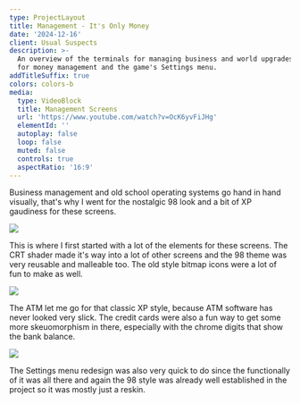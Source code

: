 ```yaml
---
type: ProjectLayout
title: Management - It's Only Money
date: '2024-12-16'
client: Usual Suspects
description: >-
  An overview of the terminals for managing business and world upgrades, an ATM
  for money management and the game's Settings menu.
addTitleSuffix: true
colors: colors-b
media:
  type: VideoBlock
  title: Management Screens
  url: 'https://www.youtube.com/watch?v=OcK6yvFiJHg'
  elementId: ''
  autoplay: false
  loop: false
  muted: false
  controls: true
  aspectRatio: '16:9'
---
```

Business management and old school operating systems go hand in hand visually, that's why I went for the nostalgic 98 look and a bit of XP gaudiness for these screens.

![](/images/slimeway.jpg)

This is where I first started with a lot of the elements for these screens. The CRT shader made it's way into a lot of other screens and the 98 theme was very reusable and malleable too. The old style bitmap icons were a lot of fun to make as well.

![](/images/atm.jpg)

The ATM let me go for that classic XP style, because ATM software has never looked very slick. The credit cards were also a fun way to get some more skeuomorphism in there, especially with the chrome digits that show the bank balance.

![](/images/settings.jpg)

The Settings menu redesign was also very quick to do since the functionally of it was all there and again the 98 style was already well established in the project so it was mostly just a reskin.
